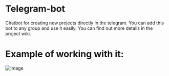 # Telegram-bot
Chatbot for creating new projects directly in the telegram. 
You can add this bot to any group and use it easily.
You can find out more details in the project wiki.

# Example of working with it:
![image](https://github.com/localhost-8/Telegram-bot/assets/119116574/96c179a4-ac87-4977-86bc-10ca8b91f801)
